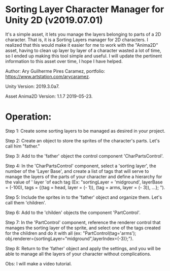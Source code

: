 # Sorting Layer Character Manager for Unity 2D (v2019.07.01)

It's a simple asset, it lets you manage the layers belonging to parts of a 2D character. That is, it is a Sorting Layers manager for 2D characters. I realized that this would make it easier for me to work with the "Anima2D" asset, having to clean up layer by layer of a character wasted a lot of time, so I ended up making this tool simple and useful. I will update the pertinent information to this asset over time, I hope I have helped. 

Author: Ary Guilherme Pires Caramez, portfolio: https://www.artstation.com/arycaramez.

Unity Version: 2019.3.0a7.

Asset Anima2D Version: 1.1.7 2019-05-23.

# Operation:

Step 1: Create some sorting layers to be managed as desired in your project.

Step 2: Create an object to store the sprites of the character's parts. Let's call him "father."

Step 3: Add to the 'father' object the control component 'CharPartsControl'.

Step 4: In the 'CharPartsControl' component, select a 'sorting layer', the number of the 'Layer Base', and create a list of tags that will serve to manage the layers of the parts of your character and define a hierarchy for the value of ' layer 'of each tag
(Ex: "sortingLayer = 'midground', layerBase = (-100), tags = {(tag = head, layer = (- 1)), (tag = arms, layer = (- 3)), ...}; ").

Step 5: Include the sprites in to the 'father' object and organize them. Let's call them 'children'.

Step 6: Add to the 'childen' objects the component 'PartControl'.

Step 7: In the 'PartControl' component, reference the renderer control that manages the sorting layer of the sprite, and select one of the tags created for the children and do it with all (ex: "PartControl(tag='arms'); obj.renderer={sortingLayer="midground",layerIndex=(-3)};").

Step 8: Return to the 'father' object and apply the settings, and you will be able to manage all the layers of your character without complications.

Obs: I will make a video tutorial.
